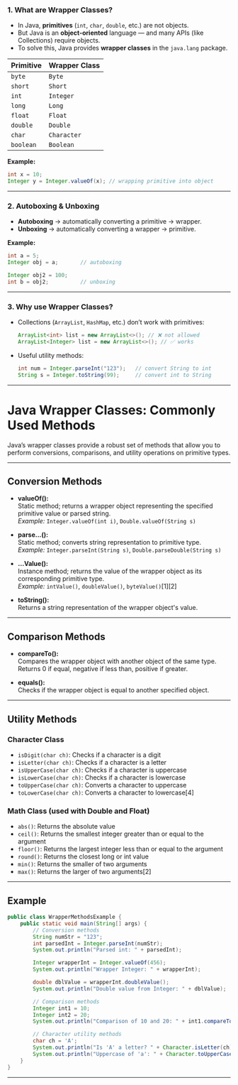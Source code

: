 ### 1. What are Wrapper Classes?

* In Java, **primitives** (`int`, `char`, `double`, etc.) are not objects.
* But Java is an **object-oriented** language — and many APIs (like Collections) require objects.
* To solve this, Java provides **wrapper classes** in the `java.lang` package.

| Primitive | Wrapper Class |
| --------- | ------------- |
| `byte`    | `Byte`        |
| `short`   | `Short`       |
| `int`     | `Integer`     |
| `long`    | `Long`        |
| `float`   | `Float`       |
| `double`  | `Double`      |
| `char`    | `Character`   |
| `boolean` | `Boolean`     |

**Example:**

```java
int x = 10;
Integer y = Integer.valueOf(x); // wrapping primitive into object
```

---

### 2. Autoboxing & Unboxing

* **Autoboxing** → automatically converting a primitive → wrapper.
* **Unboxing** → automatically converting a wrapper → primitive.

**Example:**

```java
int a = 5;
Integer obj = a;       // autoboxing

Integer obj2 = 100;
int b = obj2;          // unboxing
```

---

### 3. Why use Wrapper Classes?

* Collections (`ArrayList`, `HashMap`, etc.) don’t work with primitives:

  ```java
  ArrayList<int> list = new ArrayList<>(); // ❌ not allowed
  ArrayList<Integer> list = new ArrayList<>(); // ✅ works
  ```
* Useful utility methods:

  ```java
  int num = Integer.parseInt("123");   // convert String to int
  String s = Integer.toString(99);     // convert int to String
  ```

---


# Java Wrapper Classes: Commonly Used Methods

Java’s wrapper classes provide a robust set of methods that allow you to perform conversions, comparisons, and utility operations on primitive types.

***

## Conversion Methods

- **valueOf():**  
  Static method; returns a wrapper object representing the specified primitive value or parsed string.  
  *Example:* `Integer.valueOf(int i)`, `Double.valueOf(String s)`

- **parse...():**  
  Static method; converts string representation to primitive type.  
  *Example:* `Integer.parseInt(String s)`, `Double.parseDouble(String s)`

- **...Value():**  
  Instance method; returns the value of the wrapper object as its corresponding primitive type.  
  *Example:* `intValue()`, `doubleValue()`, `byteValue()`[1][2]

- **toString():**  
  Returns a string representation of the wrapper object's value.

***

## Comparison Methods

- **compareTo():**  
  Compares the wrapper object with another object of the same type.  
  Returns 0 if equal, negative if less than, positive if greater.

- **equals():**  
  Checks if the wrapper object is equal to another specified object.

***

## Utility Methods

### Character Class

- `isDigit(char ch)`: Checks if a character is a digit  
- `isLetter(char ch)`: Checks if a character is a letter  
- `isUpperCase(char ch)`: Checks if a character is uppercase  
- `isLowerCase(char ch)`: Checks if a character is lowercase  
- `toUpperCase(char ch)`: Converts a character to uppercase  
- `toLowerCase(char ch)`: Converts a character to lowercase[4]

### Math Class (used with Double and Float)

- `abs()`: Returns the absolute value  
- `ceil()`: Returns the smallest integer greater than or equal to the argument  
- `floor()`: Returns the largest integer less than or equal to the argument  
- `round()`: Returns the closest long or int value  
- `min()`: Returns the smaller of two arguments  
- `max()`: Returns the larger of two arguments[2]

***

## Example

```java
public class WrapperMethodsExample {
    public static void main(String[] args) {
        // Conversion methods
        String numStr = "123";
        int parsedInt = Integer.parseInt(numStr);
        System.out.println("Parsed int: " + parsedInt);

        Integer wrapperInt = Integer.valueOf(456);
        System.out.println("Wrapper Integer: " + wrapperInt);

        double dblValue = wrapperInt.doubleValue();
        System.out.println("Double value from Integer: " + dblValue);

        // Comparison methods
        Integer int1 = 10;
        Integer int2 = 20;
        System.out.println("Comparison of 10 and 20: " + int1.compareTo(int2)); // Negative value

        // Character utility methods
        char ch = 'A';
        System.out.println("Is 'A' a letter? " + Character.isLetter(ch));
        System.out.println("Uppercase of 'a': " + Character.toUpperCase('a'));
    }
}
```

***
